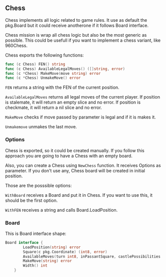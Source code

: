## Chess

Chess implements all logic related to game rules. It use as default the
pkg.Board but it could receive anotherone if it follows Board interface.

Chess mission is wrap all chess logic but also be the most generic as possible.
This could be usefull if you want to implement a chess variant, like 960Chess.

Chess exports the following functions:

``` go
func (c Chess) FEN() string
func (c Chess) AvailableLegalMoves() ([]string, error)
func (c *Chess) MakeMove(move string) error 
func (c *Chess) UnmakeMove() error
```

`FEN` returns a string with the FEN of the current position.

`AvailableLegalMoves` returns all legal moves of the current player. If position
is stalemate, it will return an empty slice and no error. If position is checkmate,
it will return a nil slice and no error.

`MakeMove` checks if move passed by parameter is legal and if it is makes it.

`Unmakemove` unmakes the last move.

### Options

Chess is exported, so it could be created manually. If you follow this approach
you are going to have a Chess with an empty board. 

Also, you can create a Chess using `NewChess` function. It receives Options
as parameter. If you don't use any, Chess board will be created in initial position.

Those are the posssible options:

`WithBoard` receives a Board and put it in Chess. If you want to use this, it 
should be the first option.

`WithFEN` receives a string and calls Board.LoadPosition. 

### Board

This is Board interface shape:

```go
Board interface {
		LoadPosition(string) error
		Square(c pkg.Coordinate) (int8, error)
		AvailableMoves(turn int8, inPassantSquare, castlePossibilities string) ([]string, error)
		MakeMove(string) error
		Width() int
	}
```